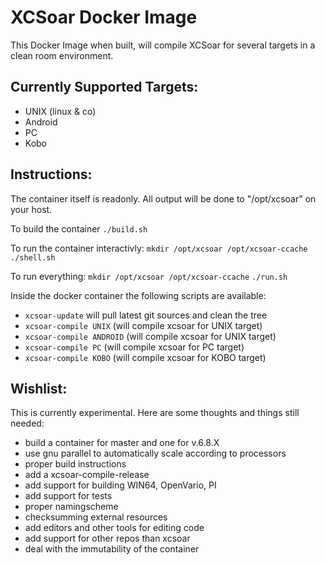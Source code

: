 XCSoar Docker Image
===================

This Docker Image when built, will compile XCSoar for several targets in a clean room environment. 

Currently Supported Targets: 
----------------------------
- UNIX (linux & co)
- Android 
- PC
- Kobo

Instructions: 
-------------

The container itself is readonly. All output will be done to "/opt/xcsoar" on your host. 

To build the container
`./build.sh`

To run the container interactivly:
`mkdir /opt/xcsoar /opt/xcsoar-ccache`
`./shell.sh`

To run everything: 
`mkdir /opt/xcsoar /opt/xcsoar-ccache`
`./run.sh`

Inside the docker container the following scripts are available:
 * `xcsoar-update` will pull latest git sources and clean the tree
 * `xcsoar-compile UNIX` (will compile xcsoar for UNIX target)
 * `xcsoar-compile ANDROID` (will compile xcsoar for UNIX target)
 * `xcsoar-compile PC` (will compile xcsoar for PC target)
 * `xcsoar-compile KOBO` (will compile xcsoar for KOBO target)


Wishlist:
---------
This is currently experimental. Here are some thoughts and things still needed: 
 * build a container for master and one for v.6.8.X 
 * use gnu parallel to automatically scale according to processors 
 * proper build instructions
 * add a xcsoar-compile-release 
 * add support for building WIN64, OpenVario, PI
 * add support for tests
 * proper namingscheme
 * checksumming external resources
 * add editors and other tools for editing code
 * add support for other repos than xcsoar
 * deal with the immutability of the container
